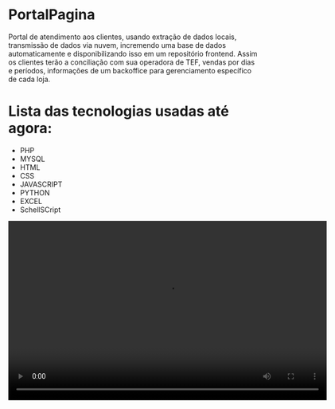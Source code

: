 # PortalPagina
Portal de atendimento aos clientes, usando extração de dados locais, transmissão de dados via nuvem, incremendo uma base de dados automaticamente e disponibilizando isso em um repositório frontend. 
Assim os clientes terão a conciliação com sua operadora de TEF, vendas por dias e períodos, informações de um backoffice para gerenciamento específico de cada loja.

# Lista das tecnologias usadas até agora:
- PHP
- MYSQL
- HTML
- CSS
- JAVASCRIPT
- PYTHON
- EXCEL
- SchellSCript
<video width="640" height="360" controls>
  <source src="https://drive.google.com/drive/folders/1E9uyzQJjqXyqhBpkFAB16uWtF33QjccE" type="video/mp4">
</video>
